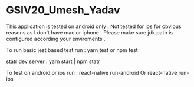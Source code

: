 # GSIV20_Umesh_Yadav

This application is tested on android only . Not tested for ios for obvious reasons as I don't have mac or iphone .
Please make sure jdk path is configured according your enviroments .

To run basic jest based test run :
yarn test or npm test

statr dev server : yarn start | npm statr

To test on android or ios run :
react-native run-android Or react-native run-ios


